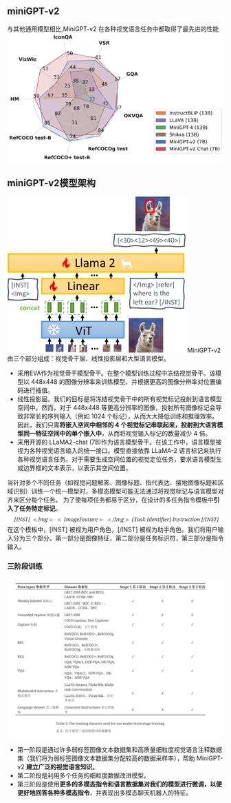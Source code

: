 ## miniGPT-v2
与其他通用模型相比,MiniGPT-v2 在各种视觉语言任务中都取得了最先进的性能
![alt text](image-9.png)

## miniGPT-v2模型架构
![alt text](image-10.png)
MiniGPT-v2由三个部分组成：视觉骨干层、线性投影层和大型语言模型。
- 采用EVA作为视觉骨干模型骨干。在整个模型训练过程中冻结视觉骨干。该模型以 448x448 的图像分辨率来训练模型，并根据更高的图像分辨率对位置编码进行插值。
- 线性投影层。我们的目标是将冻结视觉骨干中的所有视觉标记投射到语言模型空间中。然而，对于 448x448 等更高分辨率的图像，投射所有图像标记会导致非常长的序列输入（例如 1024 个标记），从而大大降低训练和推理效率。因此，我们只需**将嵌入空间中相邻的 4 个视觉标记串联起来，投射到大语言模型同一特征空间中的单个嵌入中**，从而将视觉输入标记的数量减少 4 倍。
- 采用开源的 LLaMA2-chat (7B)作为语言模型骨干。在该工作中，语言模型被视为各种视觉语言输入的统一接口。模型直接依靠 LLaMA-2 语言标记来执行各种视觉语言任务。对于需要生成空间位置的视觉定位任务，要求语言模型生成边界框的文本表示，以表示其空间位置。

当针对多个不同任务（如视觉问题解答、图像标题、指代表达、接地图像标题和区域识别）训练一个统一模型时，多模态模型可能无法通过将视觉标记与语言模型对齐来区分每个任务。
为了使每项任务都易于区分，在设计的多任务指令模板中**引入了任务特定标记**。
![alt text](image-11.png)
在这个模板中，[INST] 被视为用户角色，[/INST] 被视为助手角色。我们将用户输入分为三个部分。第一部分是图像特征，第二部分是任务标识符，第三部分是指令输入。

### 三阶段训练
![alt text](image-12.png)
- 第一阶段是通过许多弱标签图像文本数据集和高质量细粒度视觉语言注释数据集（我们将为弱标签图像文本数据集分配较高的数据采样率），帮助 MiniGPT-v2 **建立广泛的视觉语言知识**。
- 第二阶段是利用多个任务的细粒度数据改进模型。
- 第三阶段是使用**更多的多模态指令和语言数据集对我们的模型进行微调，以便更好地回答各种多模态指令**，并表现出多模态聊天机器人的特征。